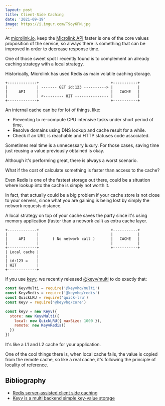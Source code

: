 ```yaml
---
layout: post
title: Client-Side Caching
date: '2021-09-19'
image: https://i.imgur.com/T9oy6FN.jpg
---
```


At [microlink.io](https://microlink.io), keep the [Microlink API](https://api.microlink.io) faster is one of the core values proposition of the service, so always there is something that can be improved in order to decrease response time.

One of those sweet spot I recently found is to complement an already caching strategy with a local strategy.

Historically, Microlink has used Redis as main volatile caching storage.

```
+-------------+                                +-----------+
|             | ------- GET id:123 ----------> |           |
|     API     |                                |   CACHE   |
|             | <--------- HIT --------------- |           |
+-------------+                                +-----------+
```

An internal cache can be for lot of things, like:

- Preventing to re-compute CPU intensive tasks under short period of time.
- Resolve domains using DNS lookup and cache result for a while.
- Check if an URL is reachable and HTTP statuses code associated.

Sometimes real time is a unnecessary luxury. For those cases, saving time just reusing a value previously obtained is okay.

Although it's performing great, there is always a worst scenario.

What if the cost of calculate something is faster than access to the cache?

Even Redis is one of the fastest storage out there, could be a situation where lookup into the cache is simply not worth it.

In fact, that actually could be a big problem if your cache store is not close to your servers, since what you are gaining is being lost by simply the network requests distance.

A local strategy on top of your cache saves the party since it's using memory application (faster than a network call) as extra cache layer.

```
+-------------+                                +-----------+
|             |                                |           |
|     API     |      ( No network call )       |   CACHE   |
|             |                                |           |
+-------------+                                +-----------+
| Local cache |
|             |
| id:123 =    |
| HIT         |
+-------------+
```

If you use [keyv](https://keyv.js.org), we recently released [@keyv/multi](https://github.com/microlinkhq/keyv/tree/master/packages/multi) to do exactly that:

```js
const KeyvMulti = require('@keyvhq/multi')
const KeyvRedis = require('@keyvhq/redis')
const QuickLRU = require('quick-lru')
const Keyv = require('@keyvhq/core')

const keyv = new Keyv({
  store: new KeyvMulti({
    local: new QuickLRU({ maxSize: 1000 }),
    remote: new KeyvRedis()
  })
})
```

It's like a L1 and L2 cache for your application. 

One of the cool things there is, when local cache fails, the value is copied from the remote cache, so like a real cache, it's following the principle of [locality of reference](https://en.wikipedia.org/wiki/Locality_of_reference).

## Bibliography

- [Redis server-assisted client side caching](https://redis.io/topics/client-side-caching)
- [Keyv is a multi backend simple key-value storage](https://keyv.js.org)

